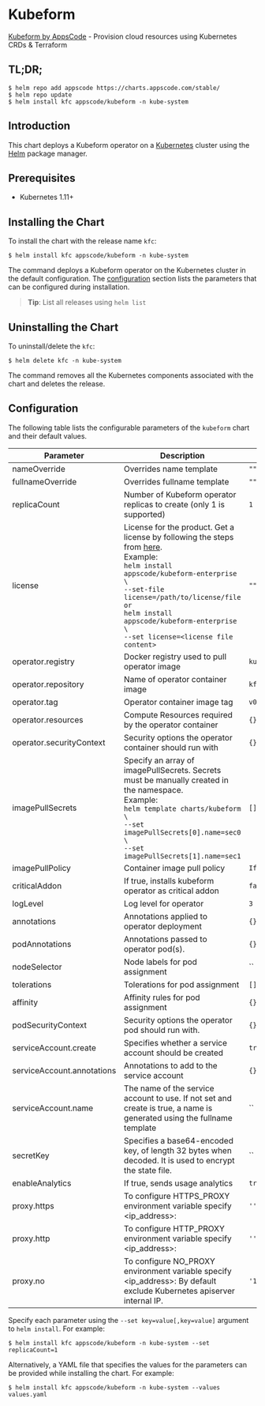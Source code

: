 # Kubeform

[Kubeform by AppsCode](https://github.com/kubeform) - Provision cloud resources using Kubernetes CRDs & Terraform

## TL;DR;

```console
$ helm repo add appscode https://charts.appscode.com/stable/
$ helm repo update
$ helm install kfc appscode/kubeform -n kube-system
```

## Introduction

This chart deploys a Kubeform operator on a [Kubernetes](http://kubernetes.io) cluster using the [Helm](https://helm.sh) package manager.

## Prerequisites

- Kubernetes 1.11+

## Installing the Chart

To install the chart with the release name `kfc`:

```console
$ helm install kfc appscode/kubeform -n kube-system
```

The command deploys a Kubeform operator on the Kubernetes cluster in the default configuration. The [configuration](#configuration) section lists the parameters that can be configured during installation.

> **Tip**: List all releases using `helm list`

## Uninstalling the Chart

To uninstall/delete the `kfc`:

```console
$ helm delete kfc -n kube-system
```

The command removes all the Kubernetes components associated with the chart and deletes the release.
## Configuration

The following table lists the configurable parameters of the `kubeform` chart and their default values.

|         Parameter          |                                                                                                                                                                                  Description                                                                                                                                                                                  |    Default     |
|----------------------------|-------------------------------------------------------------------------------------------------------------------------------------------------------------------------------------------------------------------------------------------------------------------------------------------------------------------------------------------------------------------------------|----------------|
| nameOverride               | Overrides name template                                                                                                                                                                                                                                                                                                                                                       | `""`           |
| fullnameOverride           | Overrides fullname template                                                                                                                                                                                                                                                                                                                                                   | `""`           |
| replicaCount               | Number of Kubeform operator replicas to create (only 1 is supported)                                                                                                                                                                                                                                                                                                          | `1`            |
| license                    | License for the product. Get a license by following the steps from [here](https://kubeform.com/docs/latest/setup/install/community/#get-a-license). <br> Example: <br> `helm install appscode/kubeform-enterprise \` <br> `--set-file license=/path/to/license/file` <br> `or` <br> `helm install appscode/kubeform-enterprise \` <br> `--set license=<license file content>` | `""`           |
| operator.registry          | Docker registry used to pull operator image                                                                                                                                                                                                                                                                                                                                   | `kubeform`     |
| operator.repository        | Name of operator container image                                                                                                                                                                                                                                                                                                                                              | `kfc`          |
| operator.tag               | Operator container image tag                                                                                                                                                                                                                                                                                                                                                  | `v0.3.0`       |
| operator.resources         | Compute Resources required by the operator container                                                                                                                                                                                                                                                                                                                          | `{}`           |
| operator.securityContext   | Security options the operator container should run with                                                                                                                                                                                                                                                                                                                       | `{}`           |
| imagePullSecrets           | Specify an array of imagePullSecrets. Secrets must be manually created in the namespace. <br> Example: <br> `helm template charts/kubeform \` <br> `--set imagePullSecrets[0].name=sec0 \` <br> `--set imagePullSecrets[1].name=sec1`                                                                                                                                         | `[]`           |
| imagePullPolicy            | Container image pull policy                                                                                                                                                                                                                                                                                                                                                   | `IfNotPresent` |
| criticalAddon              | If true, installs kubeform operator as critical addon                                                                                                                                                                                                                                                                                                                         | `false`        |
| logLevel                   | Log level for operator                                                                                                                                                                                                                                                                                                                                                        | `3`            |
| annotations                | Annotations applied to operator deployment                                                                                                                                                                                                                                                                                                                                    | `{}`           |
| podAnnotations             | Annotations passed to operator pod(s).                                                                                                                                                                                                                                                                                                                                        | `{}`           |
| nodeSelector               | Node labels for pod assignment                                                                                                                                                                                                                                                                                                                                                | ``             |
| tolerations                | Tolerations for pod assignment                                                                                                                                                                                                                                                                                                                                                | `[]`           |
| affinity                   | Affinity rules for pod assignment                                                                                                                                                                                                                                                                                                                                             | `{}`           |
| podSecurityContext         | Security options the operator pod should run with.                                                                                                                                                                                                                                                                                                                            | `{}`           |
| serviceAccount.create      | Specifies whether a service account should be created                                                                                                                                                                                                                                                                                                                         | `true`         |
| serviceAccount.annotations | Annotations to add to the service account                                                                                                                                                                                                                                                                                                                                     | `{}`           |
| serviceAccount.name        | The name of the service account to use. If not set and create is true, a name is generated using the fullname template                                                                                                                                                                                                                                                        | ``             |
| secretKey                  | Specifies a base64-encoded key, of length 32 bytes when decoded. It is used to encrypt the state file.                                                                                                                                                                                                                                                                        | ``             |
| enableAnalytics            | If true, sends usage analytics                                                                                                                                                                                                                                                                                                                                                | `true`         |
| proxy.https                | To configure HTTPS_PROXY environment variable specify <ip_address>:<port>                                                                                                                                                                                                                                                                                                     | `''`           |
| proxy.http                 | To configure HTTP_PROXY environment variable specify <ip_address>:<port>                                                                                                                                                                                                                                                                                                      | `''`           |
| proxy.no                   | To configure NO_PROXY environment variable specify <ip_address>:<port> By default exclude Kubernetes apiserver internal IP.                                                                                                                                                                                                                                                   | `'10.43.0.1'`  |


Specify each parameter using the `--set key=value[,key=value]` argument to `helm install`. For example:

```console
$ helm install kfc appscode/kubeform -n kube-system --set replicaCount=1
```

Alternatively, a YAML file that specifies the values for the parameters can be provided while
installing the chart. For example:

```console
$ helm install kfc appscode/kubeform -n kube-system --values values.yaml
```
